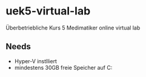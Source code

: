 # uek5-virtual-lab
Überbetriebliche Kurs 5 Medimatiker online virtual lab
## Needs
* Hyper-V instlliert
* mindestens 30GB freie Speicher auf C:

